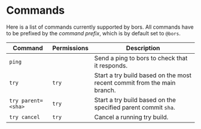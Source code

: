# Commands
Here is a list of commands currently supported by bors. All commands have to be prefixed by the *command prefix*,
which is by default set to `@bors`.

| **Command**        | **Permissions** | **Description**                                                         |
|--------------------|-----------------|-------------------------------------------------------------------------|
| `ping`             |                 | Send a ping to bors to check that it responds.                          |
| `try`              | `try`           | Start a try build based on the most recent commit from the main branch. |
| `try parent=<sha>` | `try`           | Start a try build based on the specified parent commit `sha`.           |
| `try cancel`       | `try`           | Cancel a running try build.                                             |
